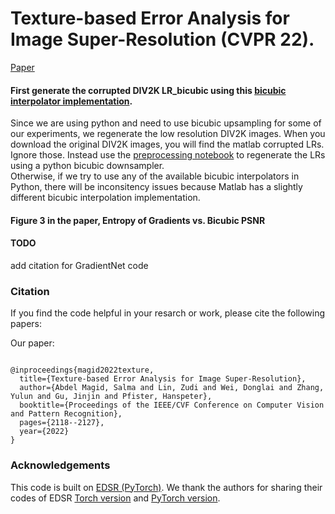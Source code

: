 #  Texture-based Error Analysis for Image Super-Resolution (CVPR 22).
[Paper](https://openaccess.thecvf.com/content/CVPR2022/papers/Magid_Texture-Based_Error_Analysis_for_Image_Super-Resolution_CVPR_2022_paper.pdf)

#### First generate the corrupted DIV2K LR_bicubic using this [bicubic interpolator implementation](https://github.com/sanghyun-son/bicubic_pytorch). 
Since we are using python and need to use bicubic upsampling for some of our experiments, we regenerate the low resolution DIV2K images. When you download the original DIV2K images, you will find the matlab corrupted LRs. Ignore those. Instead use the [preprocessing notebook](https://github.com/sabdelmagid/CVPR22-TextureBasedError-SR/blob/main/%5BPRE%5D%20Preprocessing%20Datasets%20-%20post%20to%20github%20version.ipynb) to regenerate the LRs using a python bicubic downsampler.   
Otherwise, if we try to use any of the available bicubic interpolators in Python, there will be inconsitency issues because Matlab has a slightly different bicubic interpolation implementation. 

#### Figure 3 in the paper, Entropy of Gradients vs. Bicubic PSNR


#### TODO 
add citation for GradientNet code

### Citation
If you find the code helpful in your resarch or work, please cite the following papers:

Our paper:
```

@inproceedings{magid2022texture,
  title={Texture-based Error Analysis for Image Super-Resolution},
  author={Abdel Magid, Salma and Lin, Zudi and Wei, Donglai and Zhang, Yulun and Gu, Jinjin and Pfister, Hanspeter},
  booktitle={Proceedings of the IEEE/CVF Conference on Computer Vision and Pattern Recognition},
  pages={2118--2127},
  year={2022}
}
```


### Acknowledgements
This code is built on [EDSR (PyTorch)](https://github.com/thstkdgus35/EDSR-PyTorch). 
We thank the authors for sharing their codes of EDSR [Torch version](https://github.com/LimBee/NTIRE2017) and [PyTorch version](https://github.com/thstkdgus35/EDSR-PyTorch).


